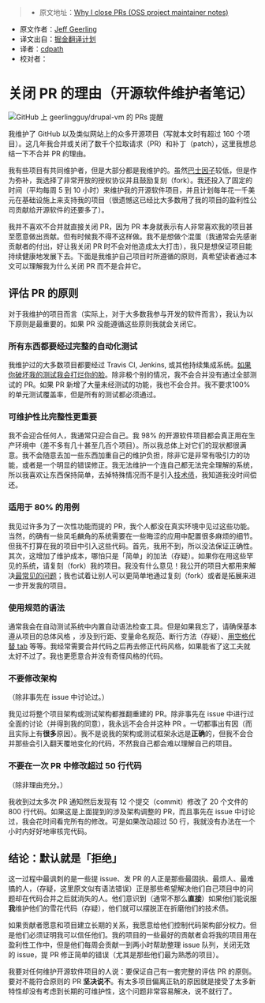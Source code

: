 > * 原文地址：[Why I close PRs (OSS project maintainer notes)](http://www.jeffgeerling.com/blog/2016/why-i-close-prs-oss-project-maintainer-notes)
* 原文作者：[Jeff Geerling](http://www.jeffgeerling.com/)
* 译文出自：[掘金翻译计划](https://github.com/xitu/gold-miner)
* 译者：[cdpath](https://github.com/cdpath)
* 校对者：

# 关闭 PR 的理由（开源软件维护者笔记）

![GitHub 上 geerlingguy/drupal-vm 的 PRs 提醒](http://www.jeffgeerling.com/sites/jeffgeerling.com/files/images/github-project-notifications-prs.jpg) 

我维护了 GitHub 以及类似网站上的众多开源项目（写就本文时有超过 160 个项目）。这几年我合并或关闭了数千个拉取请求（PR）和补丁（patch），这里我想总结一下不合并 PR 的理由。

我有些项目有共同维护者，但是大部分都是我维护的。虽然[巴士因子](https://zh.wikipedia.org/wiki/%E5%B7%B4%E5%A3%AB%E5%9B%A0%E5%AD%90)较低，但是作为弥补，我选择了非常开放的授权协议并且鼓励复刻（fork）。我还投入了固定的时间（平均每周 5 到 10 小时）来维护我的开源软件项目，并且计划每年花一千美元在基础设施上来支持我的项目（很遗憾这已经比大多数用了我的项目的盈利性公司贡献给开源软件的还要多了）。

我并不喜欢不合并就直接关闭 PR，因为 PR 本身就表示有人非常喜欢我的项目甚至愿意做出贡献。但有时候我不得不这样做。我不是想做个混蛋（我通常会先感谢贡献者的付出，好让我关闭 PR 时不会对他造成太大打击），我只是想保证项目能持续健康地发展下去。下面是我维护自己项目时所遵循的原则，真希望读者通过本文可以理解我为什么关闭 PR 而不是合并它。

## 评估 PR 的原则

对于我维护的项目而言（实际上，对于大多数我参与开发的软件而言），我认为以下原则是最重要的。如果 PR 没能遵循这些原则我就会关闭它。

### 所有东西都要经过完整的自动化测试

我维护过的大多数项目都要经过 Travis CI, Jenkins, 或其他持续集成系统。[如果你破坏我的测试我会打烂你的脸](https://www.amazon.com/SmartSign-Lyle-K2-0113-AL-12x18-Breaka-Aluminum/dp/B01KIYWD70/ref=as_li_ss_tl?ie=UTF8&amp;qid=1482861696&amp;sr=8-1-fkmr0&amp;keywords=if+you+taka+my+space+i+breaka+your+face&amp;linkCode=ll1&amp;tag=mmjjg-20&amp;linkId=71ba06c689653589697ff5c93c95491f)。除非极个别的情况，我不会合并没有通过全部测试的 PR。如果 PR 新增了大量未经测试的功能，我也不会合并。我不要求100% 的单元测试覆盖率，但是所有的测试都必须通过。

### 可维护性比完整性更重要

我不会迎合任何人，我通常只迎合自己。我 98% 的开源软件项目都会真正用在生产环境中（差不多有几十甚至几百个项目）。所以我总体上对它们的现状都很满意。我不会随意去加一些东西加重自己的维护负担，除非它是非常有吸引力的功能，或者是一个明显的错误修正。我无法维护一个连自己都无法完全理解的系统，所以我喜欢让东西保持简单，去掉特殊情况而不是引入[技术债](http://martinfowler.com/bliki/TechnicalDebt.html)，我知道我没时间偿还。

### 适用于 80% 的用例

我见过许多为了一次性功能而提的 PR，我个人都没在真实环境中见过这些功能。当然，的确有一些凤毛麟角的系统需要在一些晦涩的应用中配置很多麻烦的细节。但我不打算在我的项目中引入这些代码。首先，我用不到，所以没法保证正确性。其次，这增加了维护成本，哪怕只是「简单」的加法（存疑）。如果你在用这些罕见的系统，请复刻（fork）我的项目。我没有什么意见！我公开的项目大都用来解决[最常见的问题](https://zh.wikipedia.org/wiki/%E5%B8%95%E9%9B%B7%E6%89%98%E6%B3%95%E5%88%99)；我也试着让别人可以更简单地通过复刻（fork）或者是拓展来进一步开发我的项目。

### 使用规范的语法

通常我会在自动测试系统中内置自动语法检查工具。但是如果我忘了，请确保基本遵从项目的总体风格
，涉及到行距、变量命名规范、断行方法（存疑）、[用空格代替 tab](https://www.youtube.com/watch?v=SsoOG6ZeyUI) 等等。我经常需要合并代码之后再去修正代码风格，如果能省了这工夫就太好不过了。我也更愿意合并没有奇怪风格的代码。

### 不要修改架构

（除非事先在 issue 中讨论过。）

我见过将整个项目架构或测试架构都推翻重建的 PR。除非事先在 issue 中进行过全面的讨论（并得到我的同意），我永远不会合并这种 PR 。一切都事出有因（而且实际上有**很多**原因）。我不是说我的架构或测试框架永远是**正确**的，但我不会合并那些会引入翻天覆地变化的代码，不然我自己都会难以理解自己的项目。

### 不要在一次 PR 中修改超过 50 行代码

（除非理由充分。）

我收到过太多次 PR 通知然后发现有 12 个提交（commit）修改了 20 个文件的 800 行代码。如果这是上面提到的涉及架构调整的 PR，而且事先在 issue 中讨论过，我会花时间看完所有的修改。可是如果改动超过 50 行，我就没有办法在一个小时内好好地审核完代码。

## 结论：默认就是「拒绝」

这一过程中最讽刺的是一些提 issue、发 PR 的人正是那些最固执、最烦人、最难搞的人，（存疑，这里原文似有语法错误）正是那些希望解决他们自己项目中的问题却在代码合并之后就消失的人。他们意识到（通常不那么**直接**）如果他们能说服**我**维护他们的雪花代码（存疑），他们就可以摆脱正在折磨他们的技术债。

如果贡献者愿意和项目建立长期的关系，我愿意给他们控制代码架构部分权力。但是他们必须证明我可以信任他们。我的项目的一些最好的贡献者会将我的项目用在盈利性工作中，但是他们每周会贡献一到两小时帮助整理 issue 队列，关闭无效的 issue，提 PR 修正简单的错误（尤其是那些他们最为熟悉的项目）。

我要对任何维护开源软件项目的人说：要保证自己有一套完整的评估 PR 的原则。要对不能符合原则的 PR **坚决说不**。有太多项目偏离正轨的原因就是接受了太多新特性却没有考虑到长期的可维护性，这个问题非常容易解决，说不就行了。
